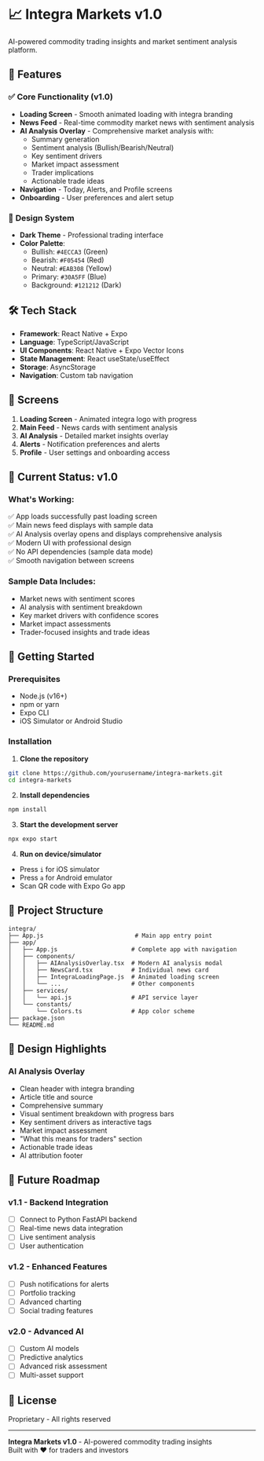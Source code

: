 # 📈 Integra Markets v1.0

AI-powered commodity trading insights and market sentiment analysis platform.

## 🚀 Features

### ✅ **Core Functionality (v1.0)**
- **Loading Screen** - Smooth animated loading with integra branding
- **News Feed** - Real-time commodity market news with sentiment analysis
- **AI Analysis Overlay** - Comprehensive market analysis with:
  - Summary generation
  - Sentiment analysis (Bullish/Bearish/Neutral)
  - Key sentiment drivers
  - Market impact assessment
  - Trader implications
  - Actionable trade ideas
- **Navigation** - Today, Alerts, and Profile screens
- **Onboarding** - User preferences and alert setup

### 🎨 **Design System**
- **Dark Theme** - Professional trading interface
- **Color Palette**:
  - Bullish: `#4ECCA3` (Green)
  - Bearish: `#F05454` (Red)
  - Neutral: `#EAB308` (Yellow)
  - Primary: `#30A5FF` (Blue)
  - Background: `#121212` (Dark)

## 🛠️ **Tech Stack**

- **Framework**: React Native + Expo
- **Language**: TypeScript/JavaScript
- **UI Components**: React Native + Expo Vector Icons
- **State Management**: React useState/useEffect
- **Storage**: AsyncStorage
- **Navigation**: Custom tab navigation

## 📱 **Screens**

1. **Loading Screen** - Animated integra logo with progress
2. **Main Feed** - News cards with sentiment analysis
3. **AI Analysis** - Detailed market insights overlay
4. **Alerts** - Notification preferences and alerts
5. **Profile** - User settings and onboarding access

## 🎯 **Current Status: v1.0**

### **What's Working:**
✅ App loads successfully past loading screen  
✅ Main news feed displays with sample data  
✅ AI Analysis overlay opens and displays comprehensive analysis  
✅ Modern UI with professional design  
✅ No API dependencies (sample data mode)  
✅ Smooth navigation between screens  

### **Sample Data Includes:**
- Market news with sentiment scores
- AI analysis with sentiment breakdown
- Key market drivers with confidence scores
- Market impact assessments
- Trader-focused insights and trade ideas

## 🚀 **Getting Started**

### Prerequisites
- Node.js (v16+)
- npm or yarn
- Expo CLI
- iOS Simulator or Android Studio

### Installation

1. **Clone the repository**
```bash
git clone https://github.com/yourusername/integra-markets.git
cd integra-markets
```

2. **Install dependencies**
```bash
npm install
```

3. **Start the development server**
```bash
npx expo start
```

4. **Run on device/simulator**
- Press `i` for iOS simulator
- Press `a` for Android emulator
- Scan QR code with Expo Go app

## 📁 **Project Structure**

```
integra/
├── App.js                          # Main app entry point
├── app/
│   ├── App.js                     # Complete app with navigation
│   ├── components/
│   │   ├── AIAnalysisOverlay.tsx  # Modern AI analysis modal
│   │   ├── NewsCard.tsx           # Individual news card
│   │   ├── IntegraLoadingPage.js  # Animated loading screen
│   │   └── ...                    # Other components
│   ├── services/
│   │   └── api.js                 # API service layer
│   └── constants/
│       └── Colors.ts              # App color scheme
├── package.json
└── README.md
```

## 🎨 **Design Highlights**

### **AI Analysis Overlay**
- Clean header with integra branding
- Article title and source
- Comprehensive summary
- Visual sentiment breakdown with progress bars
- Key sentiment drivers as interactive tags
- Market impact assessment
- "What this means for traders" section
- Actionable trade ideas
- AI attribution footer

## 🔮 **Future Roadmap**

### **v1.1 - Backend Integration**
- [ ] Connect to Python FastAPI backend
- [ ] Real-time news data integration
- [ ] Live sentiment analysis
- [ ] User authentication

### **v1.2 - Enhanced Features**
- [ ] Push notifications for alerts
- [ ] Portfolio tracking
- [ ] Advanced charting
- [ ] Social trading features

### **v2.0 - Advanced AI**
- [ ] Custom AI models
- [ ] Predictive analytics
- [ ] Advanced risk assessment
- [ ] Multi-asset support

## 📄 **License**

Proprietary - All rights reserved

---

**Integra Markets v1.0** - AI-powered commodity trading insights  
Built with ❤️ for traders and investors
